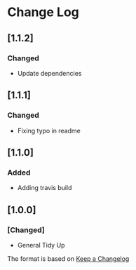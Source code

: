 # Change Log

## [1.1.2]
### Changed
- Update dependencies

## [1.1.1]
### Changed
- Fixing typo in readme

## [1.1.0]
### Added
- Adding travis build

## [1.0.0]
### [Changed]
- General Tidy Up

The format is based on [Keep a Changelog](http://keepachangelog.com/)
